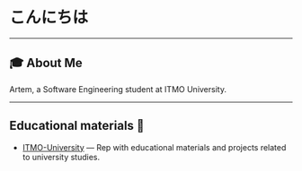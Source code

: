 # こんにちは

---

## 🎓 About Me

Artem, a Software Engineering student at ITMO University.

---
## Еducational materials 🏢

- [ITMO-University](https://github.com/dbnnae-major/ITMO-University) — Rep with educational materials and projects related to university studies.
